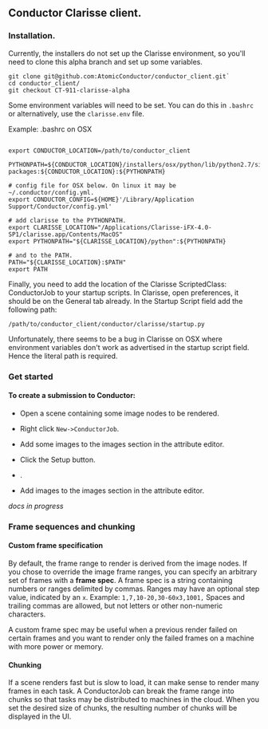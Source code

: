
## Conductor Clarisse client.



### Installation. 

Currently, the installers do not set up the Clarisse environment, so you'll need to clone this alpha branch and set up some variables.

```
git clone git@github.com:AtomicConductor/conductor_client.git`
cd conductor_client/
git checkout CT-911-clarisse-alpha
```

Some environment variables will need to be set. You can do this in `.bashrc` or alternatively, use the `clarisse.env` file.

Example: .bashrc  on OSX

```

export CONDUCTOR_LOCATION=/path/to/conductor_client

PYTHONPATH=${CONDUCTOR_LOCATION}/installers/osx/python/lib/python2.7/site-packages:${CONDUCTOR_LOCATION}:${PYTHONPATH}
 
# config file for OSX below. On linux it may be ~/.conductor/config.yml.
export CONDUCTOR_CONFIG=${HOME}'/Library/Application Support/Conductor/config.yml'

# add clarisse to the PYTHONPATH.
export CLARISSE_LOCATION="/Applications/Clarisse-iFX-4.0-SP1/clarisse.app/Contents/MacOS"
export PYTHONPATH="${CLARISSE_LOCATION}/python":${PYTHONPATH}

# and to the PATH.
PATH="${CLARISSE_LOCATION}:$PATH"
export PATH
```

Finally, you need to add the location of the Clarisse ScriptedClass: ConductorJob to your startup scripts. 
In Clarisse, open preferences, it should be on the General tab already. In the Startup Script field add the following path: 

```
/path/to/conductor_client/conductor/clarisse/startup.py
```

Unfortunately, there seems to be a bug in Clarisse on OSX where environment variables don't work as advertised in the startup script field. Hence the literal path is required. 
 
### Get started

#### To create a submission to Conductor:

* Open a scene containing some image nodes to be rendered.

* Right click `New->ConductorJob`.
* Add some images to the images section in the attribute editor.
* Click the Setup button.
* .
* Add images to the images section in the attribute editor.

*docs in progress*


### Frame sequences and chunking


#### Custom frame specification
By default, the frame range to render is derived from the image nodes. If you chose to override the image frame ranges, you can specify an arbitrary set of frames with a **frame spec**. A frame spec is a string containing numbers or ranges delimited by commas. Ranges may have an optional step value, indicated by an `x`. Example: `1,7,10-20,30-60x3,1001,` Spaces and trailing commas are allowed, but not letters or other non-numeric characters.

A custom frame spec may be useful when a previous render failed on certain frames and you want to render only the failed frames on a machine with more power or memory.

#### Chunking
If a scene renders fast but is slow to load, it can make sense to render many frames in each task. A ConductorJob can break the frame range into chunks so that tasks may be distributed to machines in the cloud. When you set the desired size of chunks, the resulting number of chunks will be displayed in the UI.










